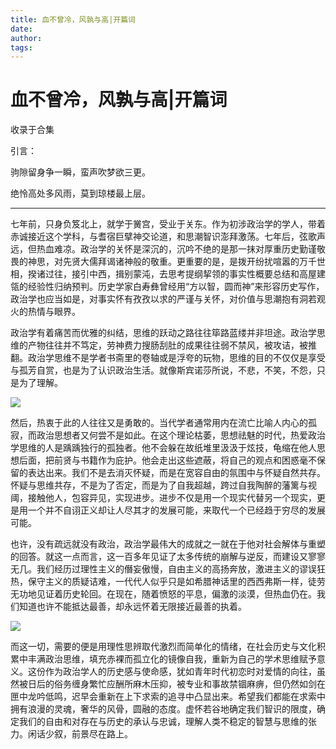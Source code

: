 ```yaml
---
title: 血不曾冷，风孰与高|开篇词
date: 
author: 
tags: 
---
```

# 血不曾冷，风孰与高|开篇词


收录于合集

引言：

驹隙留身争一瞬，蛮声吹梦欲三更。

绝怜高处多风雨，莫到琼楼最上层。

* * *

  

七年前，只身负笈北上，就学于黉宫，受业于关东。作为初涉政治学的学人，带着赤诚接近这个学科，与耆宿巨擘神交论道，和思潮智识澎拜激荡。七年后，弦歌声远，但热血难凉。政治学的关怀是深沉的，沉吟不绝的是那一抹对厚重历史勤谨敬畏的神思，对先贤大儒拜谒诸神般的敬重。更重要的是，是拨开纷扰喧嚣的万千世相，揆诸过往，接引中西，揖别蒙沌，去思考提纲挈领的事实性概要总结和高屋建瓴的经验性归纳预判。历史学家白寿彝曾经用“方以智，圆而神”来形容历史写作，政治学也应当如是，对事实怀有孜孜以求的严谨与关怀，对价值与思潮抱有洞若观火的热情与眼界。

政治学有着痛苦而优雅的纠结，思维的跃动之路往往筚路蓝缕并非坦途。政治学思维的产物往往并不笃定，劳神费力搜肠刮肚的成果往往弱不禁风，被攻诘，被推翻。政治学思维不是学者书斋里的卷轴或是浮夸的玩物，思维的目的不仅仅是享受与孤芳自赏，也是为了认识政治生活。就像斯宾诺莎所说，不悲，不笑，不怨，只是为了理解。

![](/images/685/2.jpeg)

  

然后，热衷于此的人往往又是勇敢的。当代学者通常用内在流亡比喻人内心的孤寂，而政治思想者又何尝不是如此。在这个理论枯萎，思想祛魅的时代，热爱政治学思维的人是踽踽独行的孤独者。他不会躲在故纸堆里汲汲于炫技，龟缩在他人思想后面，把前贤与书籍作为庇护。他会走出这些遮蔽，将自己的观点和困惑毫不保留的表达出来。我们不是去消灭怀疑，而是在宽容自由的氛围中与怀疑自然共存。怀疑与思维共存，不是为了否定，而是为了自我超越，跨过自我陶醉的藩篱与视阈，接触他人，包容异见，实现进步。进步不仅是用一个现实代替另一个现实，更是用一个并不自诩正义却让人尽其才的发展可能，来取代一个已经趋于穷尽的发展可能。

也许，没有疏远就没有政治，政治学最伟大的成就之一就在于他对社会解体与重塑的回答。就这一点而言，这一百多年见证了太多传统的崩解与逆反，而建设又寥寥无几。我们经历过理性主义的僭妄傲慢，自由主义的高扬奔放，激进主义的谬误狂热，保守主义的质疑诘难，一代代人似乎只是如希腊神话里的西西弗斯一样，徒劳无功地见证着历史轮回。在现在，随着愤怒的平息，偏激的淡漠，但热血仍在。我们知道也许不能抵达最善，却永远怀着无限接近最善的执着。

![](/images/685/3.jpeg)

而这一切，需要的便是用理性思辨取代激烈而简单化的情绪，在社会历史与文化积累中丰满政治思维，填充赤裸而孤立化的镜像自我，重新为自己的学术思维赋予意义。这份作为政治学人的历史感与使命感，犹如青年时代初恋时对爱情的向往，虽然被日后的俗务缠身繁忙应酬所麻木压抑，被专业和事故禁锢麻痹，但仍然如剑在匣中龙吟低鸣，迟早会重新在上下求索的追寻中凸显出来。希望我们都能在求索中拥有浪漫的灵魂，奢华的风骨，圆融的态度。虚怀若谷地确定我们智识的限度，确定我们的自由和对存在与历史的承认与忠诚，理解人类不稳定的智慧与思维的张力。闲话少叙，前景尽在路上。

  

